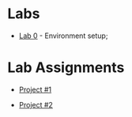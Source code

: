 # Labs

* [Lab 0](lab0) - Environment setup;

<!--

* [Lab 1](lab1) - MapReduce;
* [Lab 2](lab2) - MrJob + MapReduce;
* [Lab 3](lab3) - Spark Core;
* [Lab 4](lab4) - Spark Dataframes;
* [Lab 5](lab5) - Spark SQL/SQL;
* [Lab 6](lab6) - Project Support;
* [Lab 7](lab6) - Project Support;
* [Lab 8](lab6) - Project Support;
* [Lab 9](lab9) - Spark Streaming;
* [Lab 10](https://colab.research.google.com/github/smduarte/spbd-2425/blob/main/docs/labs/projs/spbd2425_tp2.ipynb) - Project Support;

-->
# Lab Assignments

* [Project #1]()

* [Project #2]()
